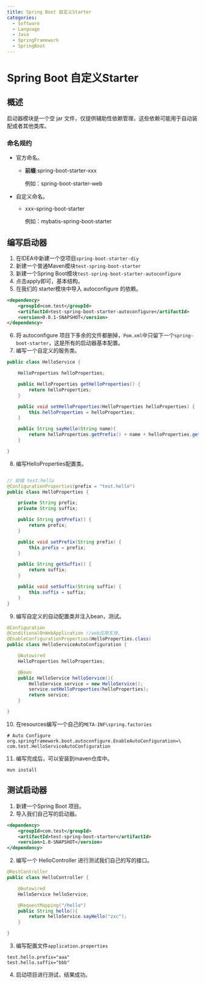 ```yaml
---
title: Spring Boot 自定义Starter
categories:
  - Software
  - Language
  - Java
  - SpringFramework
  - SpringBoot
---
```

# Spring Boot 自定义Starter

## 概述

启动器模块是一个空 jar 文件，仅提供辅助性依赖管理，这些依赖可能用于自动装配或者其他类库。

### 命名规约

- 官方命名。

    - **前缀**:spring-boot-starter-xxx

        例如：spring-boot-starter-web

- 自定义命名。

    - xxx-spring-boot-starter

        例如：mybatis-spring-boot-starter

## 编写启动器

1. 在IDEA中新建一个空项目`spring-boot-starter-diy`
2. 新建一个普通Maven模块`test-spring-boot-starter`
3. 新建一个Spring Boot模块`test-spring-boot-starter-autoconfigure`
4. 点击apply即可，基本结构。
5. 在我们的 starter模块中导入 autoconfigure 的依赖。

```xml
<dependency>
    <groupId>com.test</groupId>
    <artifactId>test-spring-boot-starter-autoconfigure</artifactId>
    <version>0.0.1-SNAPSHOT</version>
</dependency>
```

6. 将 autoconfigure 项目下多余的文件都删掉，`Pom.xml`中只留下一个`spring-boot-starter`，这是所有的启动器基本配置。
7. 编写一个自定义的服务类。

```java
public class HelloService {

    HelloProperties helloProperties;

    public HelloProperties getHelloProperties() {
        return helloProperties;
    }

    public void setHelloProperties(HelloProperties helloProperties) {
        this.helloProperties = helloProperties;
    }

    public String sayHello(String name){
        return helloProperties.getPrefix() + name + helloProperties.getSuffix();
    }

}
```

8. 编写HelloProperties配置类。

```java

// 前缀 test.hello
@ConfigurationProperties(prefix = "test.hello")
public class HelloProperties {

    private String prefix;
    private String suffix;

    public String getPrefix() {
        return prefix;
    }

    public void setPrefix(String prefix) {
        this.prefix = prefix;
    }

    public String getSuffix() {
        return suffix;
    }

    public void setSuffix(String suffix) {
        this.suffix = suffix;
    }
}
```

9. 编写自定义的自动配置类并注入bean，测试。

```java
@Configuration
@ConditionalOnWebApplication //web应用生效。
@EnableConfigurationProperties(HelloProperties.class)
public class HelloServiceAutoConfiguration {

    @Autowired
    HelloProperties helloProperties;

    @Bean
    public HelloService helloService(){
        HelloService service = new HelloService();
        service.setHelloProperties(helloProperties);
        return service;
    }

}
```

10. 在resources编写一个自己的`META-INF\spring.factories`

```properties
# Auto Configure
org.springframework.boot.autoconfigure.EnableAutoConfiguration=\
com.test.HelloServiceAutoConfiguration
```

11. 编写完成后，可以安装到maven仓库中。

```shell
mvn install
```

## 测试启动器

1. 新建一个Spring Boot 项目。
2. 导入我们自己写的启动器。

```xml
<dependency>
    <groupId>com.test</groupId>
    <artifactId>test-spring-boot-starter</artifactId>
    <version>1.0-SNAPSHOT</version>
</dependency>
```

2. 编写一个 HelloController  进行测试我们自己的写的接口。

```java
@RestController
public class HelloController {

    @Autowired
    HelloService helloService;

    @RequestMapping("/hello")
    public String hello(){
        return helloService.sayHello("zxc");
    }

}
```

3. 编写配置文件`application.properties`

```properties
test.hello.prefix="aaa"
test.hello.suffix="bbb"
```

4. 启动项目进行测试，结果成功。